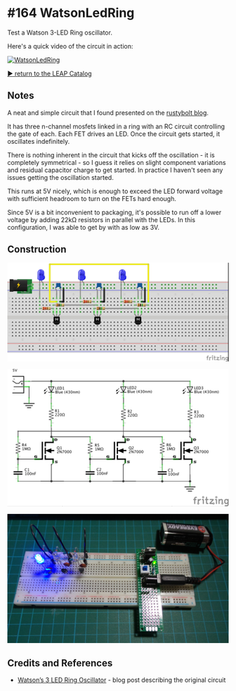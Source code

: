# #164 WatsonLedRing

Test a Watson 3-LED Ring oscillator.

Here's a quick video of the circuit in action:

[![WatsonLedRing](http://img.youtube.com/vi/Guscsbysltw/0.jpg)](http://www.youtube.com/watch?v=Guscsbysltw)


[:arrow_forward: return to the LEAP Catalog](http://leap.tardate.com)

## Notes

A neat and simple circuit that I found presented on the [rustybolt blog](http://rustybolt.info/wordpress/?p=664).

It has three n-channel mosfets linked in a ring with an RC circuit controlling the gate of each.
Each FET drives an LED. Once the circuit gets started, it oscillates indefinitely.

There is nothing inherent in the circuit that kicks off the oscillation - it is completely symmetrical -
so I guess it relies on slight component variations and residual capacitor charge to get started.
In practice I haven't seen any issues getting the oscillation started.

This runs at 5V nicely, which is enough to exceed the LED forward voltage with sufficient headroom to turn on the FETs hard enough.

Since 5V is a bit inconvenient to packaging, it's possible to run off a lower voltage by adding 22kΩ resistors in parallel with the LEDs.
In this configuration, I was able to get by with as low as 3V.

## Construction

![Breadboard](./assets/WatsonLedRing_bb.jpg?raw=true)

![The Schematic](./assets/WatsonLedRing_schematic.jpg?raw=true)

![The Build](./assets/WatsonLedRing_build.jpg?raw=true)

## Credits and References
* [Watson’s 3 LED Ring Oscillator](http://rustybolt.info/wordpress/?p=664) - blog post describing the original circuit
